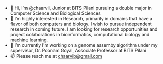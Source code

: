 - 👋 Hi, I’m @chaarvii, Junior at BITS Pilani pursuing a double major in Computer Science and Biological Sciences 
- 👀 I’m highly interested in Research, primarily in domains that have a flavor of both computers and biology. I wish to pursue independent research in coming future. I am looking for research opportunities and project colaborations in bioinformatics, computational biology and machine learning. 
- 🌱 I’m currently I'm working on a genome assemby algorithm under my supervisor, Dr. Poonam Goyal, Associate Professor at BITS Pilani 
- 📫 Please reach me at chaarvib@gmail.com 

<!---
chaarvii/chaarvii is a ✨ special ✨ repository because its `README.md` (this file) appears on your GitHub profile.
You can click the Preview link to take a look at your changes.
--->
